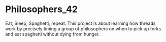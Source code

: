 # Philosophers_42

Eat, Sleep, Spaghetti, repeat. This project is about learning how threads work by precisely timing a group of philosophers on when to pick up forks and eat spaghetti without dying from hunger.
